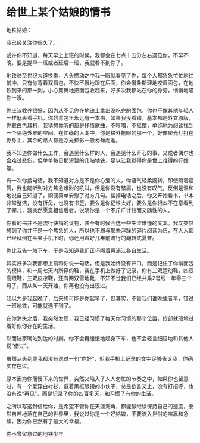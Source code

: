 # 给世上某个姑娘的情书

地铁姑娘： 

我已经关注你很久了。 

或许你不知道，每天早上上班的时候，我都会在七点十五分左右遇见你，不早不晚，要是提早一班或者延后一班，我就看不到你了。 

地铁驶至世纪大道换乘，人头攒动之中我一眼就看见了你，每个人都急急忙忙地往前冲，只有你背着双肩包，不快不慢地跟在后面，你会慢条斯理地咬着面包，在地铁到来的那一刻，小心翼翼地把面包收起来，好多次我都站在你的身旁，悄悄地瞄你一眼。 

你应该教养很好，因为从不见你在地铁上拿出没吃完的面包，你也不像其他年轻人一样低头看手机，你的背包里永远有一本书，如果我没看错，基本都是外文原版，你戴白色耳机，我猜想你听的都是抒情歌曲，不哼唱，不摇摆，单纯地为阅读找到一个隔绝外界的空间。在忙碌的人潮中，你是格外抢眼的那一个，好像聚光灯打在你身上，其余的路人都是浮光掠影一般匆匆而逝。 

我不知道你做什么工作，会遇见什么样的人，会遇见什么开心的事，又或者偶尔也会难过悲伤，但单单每日那短暂的几站地铁，足以让我觉得你是世上难得的好姑娘。 

有一次你接电话，我不知道对方是不是你心爱的人，你语气轻柔婉转，即使隔着话筒，我也能听到对方焦急难耐的吼叫，但是你没有皱眉，也没有叹气，反倒是温和地说自己知道了，顺便简单安慰了对方几句。挂掉电话之后，你又开始看书，书本非常整洁，没有折角，也没有书签，要么是你记性太好，要么是你根本不在意看到了哪儿，我突然愿意相信后者，说明你是一个不斤斤计较而又随性的人。 

你看的书并不是流行快销的读物，甚至有时候会选一些生涩难懂的文本。我又突然想到了你并不是一个焦急的人，所以也不屑与那些浮躁的碎片阅读为伍，在人人都已经拜倒在苹果手机下时，你还用着好几年前流行的翻转式夏普。 

你比我先一站下车，于是我知道我们正巧隔着黄浦江各自生活。 

其实好多次我都想上前和你说一句话，但是我始终没有开口，而是记住了你啃面包的模样，和一周七天内所穿的鞋，我在手机上做好了记录，你有三双运动鞋，四双高跟鞋，三双皮凉鞋，还有两双雪地靴，不知不觉我们已经共乘2号线一年零三个月了，而从某一天开始，你再也没有出现过。 

我以为是我起晚了，后来想可能是你起早了，但其实，不管我们谁晚或者早，错过一班地铁，可能就遇不到了。 

在你消失之后，我突然发现，我已经习惯了每天你习惯的那个位置，按部就班地过着好似你存在的生活。 

然而陆家嘴站到达的时刻，你不会再缓缓地起身下车，也不会轻言细语地和其他人说“借过”。 

虽然从头到尾我都没有说过一句“你好”，但我手机上记录的文字足够告诉我，你确实存在过。 

原本因为你而慢下来的世界，突然又陷入了人人匆忙的节奏之中，如果你也留意过，有一个爱穿白衬衫，戴着黑框眼镜的小伙子，总是欲言又止，没有打招呼，也没有说“再见”，而是记录了你的四百多天，和习惯了有你的生活。 

之所以写这封信给你，是希望不管你在天涯海角，都能够继续保持自己的速度，泰然自若地活在自己的世界里，我说过你是一个好姑娘，不要流入世俗的喧嚣和急躁，因为你已然有了最大的幸福。 

你不曾留意过的地铁少年